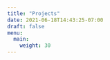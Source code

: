 ```yaml
---
title: "Projects"
date: 2021-06-18T14:43:25-07:00
draft: false
menu:
  main:
    weight: 30
---
```

